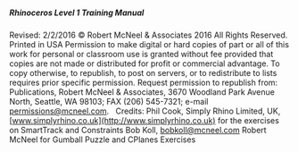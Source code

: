 ---
---


##### Rhinoceros Level 1 Training Manual
Revised: 2/2/2016
© Robert McNeel &amp; Associates 2016
All Rights Reserved.
Printed in USA
Permission to make digital or hard copies of part or all of this work for personal or classroom use is granted without fee provided that copies are not made or distributed for profit or commercial advantage. To copy otherwise, to republish, to post on servers, or to redistribute to lists requires prior specific permission. Request permission to republish from: Publications, Robert McNeel &amp; Associates, 3670 Woodland Park Avenue North, Seattle, WA 98103; FAX (206) 545-7321; e-mail permissions@mcneel.com.
&#160;
Credits:
Phil Cook, Simply Rhino Limited, UK, [www.simplyrhino.co.uk](http://www.simplyrhino.co.uk) for the exercises on SmartTrack and Constraints
Bob Koll, [bobkoll@mcneel.com](mailto:bobkoll@mcneel.com) Robert McNeel for Gumball Puzzle and CPlanes Exercises

